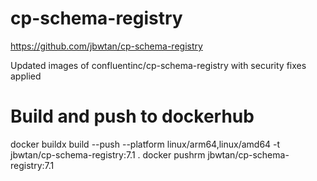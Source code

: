 # cp-schema-registry
https://github.com/jbwtan/cp-schema-registry

Updated images of confluentinc/cp-schema-registry with security fixes applied

# Build and push to dockerhub
docker buildx build --push --platform linux/arm64,linux/amd64 -t jbwtan/cp-schema-registry:7.1 .
docker pushrm jbwtan/cp-schema-registry:7.1